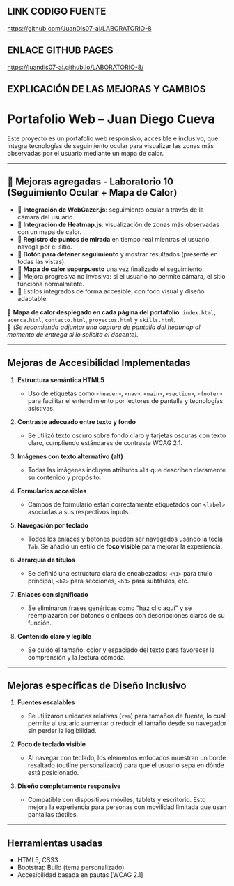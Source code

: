 ## LINK CODIGO FUENTE

https://github.com/JuanDis07-ai/LABORATORIO-8

## ENLACE GITHUB PAGES

https://juandis07-ai.github.io/LABORATORIO-8/

## EXPLICACIÓN DE LAS MEJORAS Y CAMBIOS

# Portafolio Web – Juan Diego Cueva

Este proyecto es un portafolio web responsivo, accesible e inclusivo, que integra tecnologías de seguimiento ocular para visualizar las zonas más observadas por el usuario mediante un mapa de calor.

---

## 🔁 Mejoras agregadas - Laboratorio 10 (Seguimiento Ocular + Mapa de Calor)

- 🔸 **Integración de WebGazer.js**: seguimiento ocular a través de la cámara del usuario.
- 🔸 **Integración de Heatmap.js**: visualización de zonas más observadas con un mapa de calor.
- 🔸 **Registro de puntos de mirada** en tiempo real mientras el usuario navega por el sitio.
- 🔸 **Botón para detener seguimiento** y mostrar resultados (presente en todas las vistas).
- 🔸 **Mapa de calor superpuesto** una vez finalizado el seguimiento.
- 🔸 Mejora progresiva no invasiva: si el usuario no permite cámara, el sitio funciona normalmente.
- 🔸 Estilos integrados de forma accesible, con foco visual y diseño adaptable.

📌 **Mapa de calor desplegado en cada página del portafolio**: `index.html`, `acerca.html`, `contacto.html`, `proyectos.html` y `skills.html`.  
📸 *(Se recomienda adjuntar una captura de pantalla del heatmap al momento de entrega si lo solicita el docente).*

---

## Mejoras de Accesibilidad Implementadas

1. **Estructura semántica HTML5**
   - Uso de etiquetas como `<header>`, `<nav>`, `<main>`, `<section>`, `<footer>` para facilitar el entendimiento por lectores de pantalla y tecnologías asistivas.

2. **Contraste adecuado entre texto y fondo**
   - Se utilizó texto oscuro sobre fondo claro y tarjetas oscuras con texto claro, cumpliendo estándares de contraste WCAG 2.1.

3. **Imágenes con texto alternativo (alt)**
   - Todas las imágenes incluyen atributos `alt` que describen claramente su contenido y propósito.

4. **Formularios accesibles**
   - Campos de formulario están correctamente etiquetados con `<label>` asociadas a sus respectivos inputs.

5. **Navegación por teclado**
   - Todos los enlaces y botones pueden ser navegados usando la tecla `Tab`. Se añadió un estilo de **foco visible** para mejorar la experiencia.

6. **Jerarquía de títulos**
   - Se definió una estructura clara de encabezados: `<h1>` para título principal, `<h2>` para secciones, `<h3>` para subtítulos, etc.

7. **Enlaces con significado**
   - Se eliminaron frases genéricas como "haz clic aquí" y se reemplazaron por botones o enlaces con descripciones claras de su función.

8. **Contenido claro y legible**
   - Se cuidó el tamaño, color y espaciado del texto para favorecer la comprensión y la lectura cómoda.

---

## Mejoras específicas de Diseño Inclusivo

1. **Fuentes escalables**
   - Se utilizaron unidades relativas (`rem`) para tamaños de fuente, lo cual permite al usuario aumentar o reducir el tamaño desde su navegador sin perder la legibilidad.

2. **Foco de teclado visible**
   - Al navegar con teclado, los elementos enfocados muestran un borde resaltado (outline personalizado) para que el usuario sepa en dónde está posicionado.

3. **Diseño completamente responsive**
   - Compatible con dispositivos móviles, tablets y escritorio. Esto mejora la experiencia para personas con movilidad limitada que usan pantallas táctiles.

---

## Herramientas usadas

- HTML5, CSS3
- Bootstrap Build (tema personalizado)
- Accesibilidad basada en pautas [WCAG 2.1]

